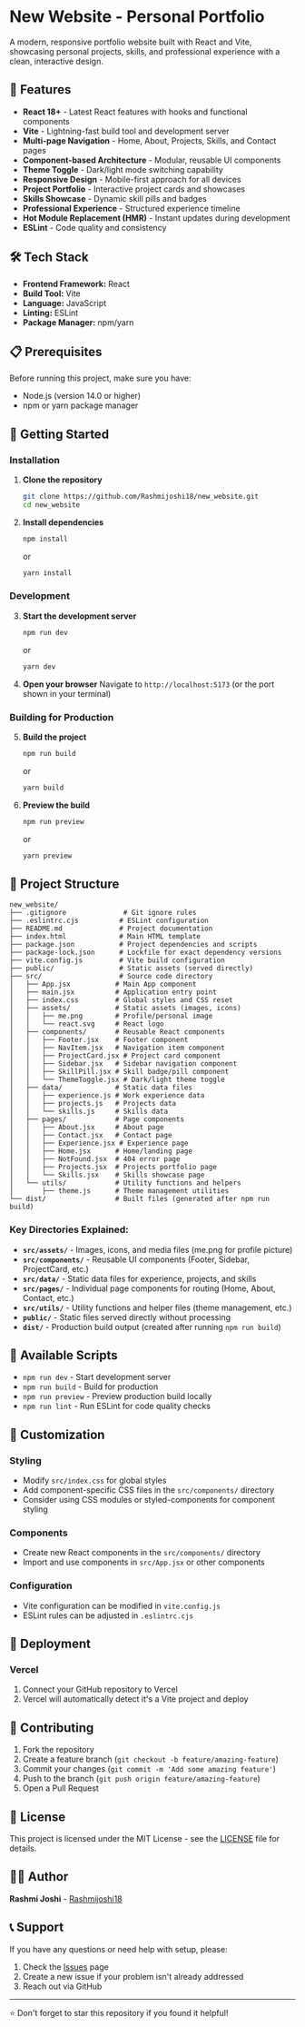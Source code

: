 # New Website - Personal Portfolio

A modern, responsive portfolio website built with React and Vite, showcasing personal projects, skills, and professional experience with a clean, interactive design.

## 🚀 Features

- **React 18+** - Latest React features with hooks and functional components
- **Vite** - Lightning-fast build tool and development server
- **Multi-page Navigation** - Home, About, Projects, Skills, and Contact pages
- **Component-based Architecture** - Modular, reusable UI components
- **Theme Toggle** - Dark/light mode switching capability
- **Responsive Design** - Mobile-first approach for all devices
- **Project Portfolio** - Interactive project cards and showcases
- **Skills Showcase** - Dynamic skill pills and badges
- **Professional Experience** - Structured experience timeline
- **Hot Module Replacement (HMR)** - Instant updates during development
- **ESLint** - Code quality and consistency

## 🛠️ Tech Stack

- **Frontend Framework:** React
- **Build Tool:** Vite
- **Language:** JavaScript
- **Linting:** ESLint
- **Package Manager:** npm/yarn

## 📋 Prerequisites

Before running this project, make sure you have:

- Node.js (version 14.0 or higher)
- npm or yarn package manager

## 🚀 Getting Started

### Installation

1. **Clone the repository**

   ```bash
   git clone https://github.com/Rashmijoshi18/new_website.git
   cd new_website
   ```

2. **Install dependencies**
   ```bash
   npm install
   ```
   or
   ```bash
   yarn install
   ```

### Development

3. **Start the development server**

   ```bash
   npm run dev
   ```

   or

   ```bash
   yarn dev
   ```

4. **Open your browser**
   Navigate to `http://localhost:5173` (or the port shown in your terminal)

### Building for Production

5. **Build the project**

   ```bash
   npm run build
   ```

   or

   ```bash
   yarn build
   ```

6. **Preview the build**
   ```bash
   npm run preview
   ```
   or
   ```bash
   yarn preview
   ```

## 📁 Project Structure

```
new_website/
├── .gitignore              # Git ignore rules
├── .eslintrc.cjs          # ESLint configuration
├── README.md              # Project documentation
├── index.html             # Main HTML template
├── package.json           # Project dependencies and scripts
├── package-lock.json      # Lockfile for exact dependency versions
├── vite.config.js         # Vite build configuration
├── public/                # Static assets (served directly)
├── src/                   # Source code directory
│   ├── App.jsx           # Main App component
│   ├── main.jsx          # Application entry point
│   ├── index.css         # Global styles and CSS reset
│   ├── assets/           # Static assets (images, icons)
│   │   ├── me.png        # Profile/personal image
│   │   └── react.svg     # React logo
│   ├── components/       # Reusable React components
│   │   ├── Footer.jsx    # Footer component
│   │   ├── NavItem.jsx   # Navigation item component
│   │   ├── ProjectCard.jsx # Project card component
│   │   ├── Sidebar.jsx   # Sidebar navigation component
│   │   ├── SkillPill.jsx # Skill badge/pill component
│   │   └── ThemeToggle.jsx # Dark/light theme toggle
│   ├── data/             # Static data files
│   │   ├── experience.js # Work experience data
│   │   ├── projects.js   # Projects data
│   │   └── skills.js     # Skills data
│   ├── pages/            # Page components
│   │   ├── About.jsx     # About page
│   │   ├── Contact.jsx   # Contact page
│   │   ├── Experience.jsx # Experience page
│   │   ├── Home.jsx      # Home/landing page
│   │   ├── NotFound.jsx  # 404 error page
│   │   ├── Projects.jsx  # Projects portfolio page
│   │   └── Skills.jsx    # Skills showcase page
│   └── utils/            # Utility functions and helpers
│       ├── theme.js      # Theme management utilities
└── dist/                 # Built files (generated after npm run build)

```

### Key Directories Explained:

- **`src/assets/`** - Images, icons, and media files (me.png for profile picture)
- **`src/components/`** - Reusable UI components (Footer, Sidebar, ProjectCard, etc.)
- **`src/data/`** - Static data files for experience, projects, and skills
- **`src/pages/`** - Individual page components for routing (Home, About, Contact, etc.)
- **`src/utils/`** - Utility functions and helper files (theme management, etc.)
- **`public/`** - Static files served directly without processing
- **`dist/`** - Production build output (created after running `npm run build`)

## 🔧 Available Scripts

- `npm run dev` - Start development server
- `npm run build` - Build for production
- `npm run preview` - Preview production build locally
- `npm run lint` - Run ESLint for code quality checks

## 🎨 Customization

### Styling

- Modify `src/index.css` for global styles
- Add component-specific CSS files in the `src/components/` directory
- Consider using CSS modules or styled-components for component styling

### Components

- Create new React components in the `src/components/` directory
- Import and use components in `src/App.jsx` or other components

### Configuration

- Vite configuration can be modified in `vite.config.js`
- ESLint rules can be adjusted in `.eslintrc.cjs`

## 🚀 Deployment

### Vercel

1. Connect your GitHub repository to Vercel
2. Vercel will automatically detect it's a Vite project and deploy

## 🤝 Contributing

1. Fork the repository
2. Create a feature branch (`git checkout -b feature/amazing-feature`)
3. Commit your changes (`git commit -m 'Add some amazing feature'`)
4. Push to the branch (`git push origin feature/amazing-feature`)
5. Open a Pull Request

## 📝 License

This project is licensed under the MIT License - see the [LICENSE](LICENSE) file for details.

## 👨‍💻 Author

**Rashmi Joshi** - [Rashmijoshi18](https://github.com/Rashmijoshi18)

## 📞 Support

If you have any questions or need help with setup, please:

1. Check the [Issues](https://github.com/Rashmijoshi18/new_website/issues) page
2. Create a new issue if your problem isn't already addressed
3. Reach out via GitHub

---

⭐ Don't forget to star this repository if you found it helpful!
